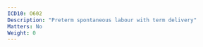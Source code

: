 ```yaml
---
ICD10: O602
Description: "Preterm spontaneous labour with term delivery"
Matters: No
Weight: 0
---
```

